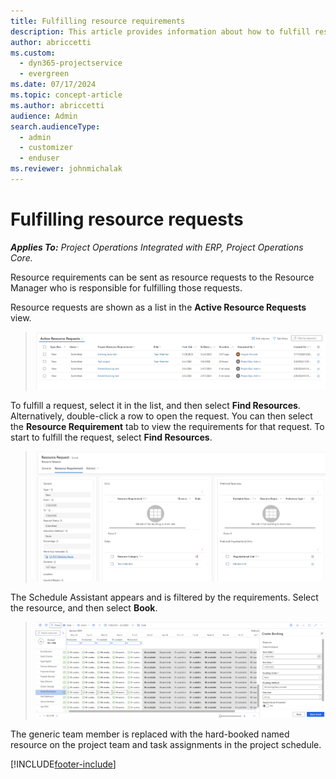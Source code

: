 ```yaml
---
title: Fulfilling resource requirements
description: This article provides information about how to fulfill resource requirements.
author: abriccetti
ms.custom: 
  - dyn365-projectservice
  - evergreen
ms.date: 07/17/2024
ms.topic: concept-article
ms.author: abriccetti
audience: Admin
search.audienceType: 
  - admin
  - customizer
  - enduser
ms.reviewer: johnmichalak
---
```


# Fulfilling resource requests

_**Applies To:** Project Operations Integrated with ERP, Project Operations Core._

Resource requirements can be sent as resource requests to the Resource Manager who is responsible for fulfilling those requests.

Resource requests are shown as a list in the **Active Resource Requests** view.

> ![List of resource requests.](media/active-resource-requests.png)

To fulfill a request, select it in the list, and then select **Find Resources**. Alternatively, double-click a row to open the request. You can then select the **Resource Requirement** tab to view the requirements for that request. To start to fulfill the request, select **Find Resources**.

> ![Resource request details.](media/requirement-in-request.png)

The Schedule Assistant appears and is filtered by the requirements. Select the resource, and then select **Book**.

> ![Resource selected.](media/book-request.png)

The generic team member is replaced with the hard-booked named resource on the project team and task assignments in the project schedule.


[!INCLUDE[footer-include](../includes/footer-banner.md)]

